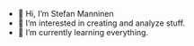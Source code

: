 - 👋 Hi, I’m Stefan Manninen
- 👀 I’m interested in creating and analyze stuff.
- 🌱 I’m currently learning everything.


<!---
StefanManninen/StefanManninen is a ✨ special ✨ repository because its `README.md` (this file) appears on your GitHub profile.
You can click the Preview link to take a look at your changes.
--->
